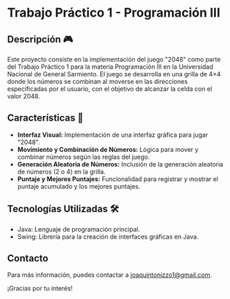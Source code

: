 # Trabajo Práctico 1 - Programación III

## Descripción 🎮

Este proyecto consiste en la implementación del juego "2048" como parte del Trabajo Práctico 1 para la materia Programación III en la Universidad Nacional de 
General Sarmiento. El juego se desarrolla en una grilla de 4×4 donde los números se combinan al moverse en las direcciones especificadas por el usuario, con el 
objetivo de alcanzar la celda con el valor 2048.

## Características 🎯

- **Interfaz Visual:** Implementación de una interfaz gráfica para jugar "2048".
- **Movimiento y Combinación de Números:** Lógica para mover y combinar números según las reglas del juego.
- **Generación Aleatoria de Números:** Inclusión de la generación aleatoria de números (2 o 4) en la grilla.
- **Puntaje y Mejores Puntajes:** Funcionalidad para registrar y mostrar el puntaje acumulado y los mejores puntajes.

## Tecnologías Utilizadas 🛠️

- Java: Lenguaje de programación principal.
- Swing: Librería para la creación de interfaces gráficas en Java.

## Contacto

Para más información, puedes contactar a [joaquintonizzo1@gmail.com](mailto:joaquintonizzo1@gmail.com).

¡Gracias por tu interés!
